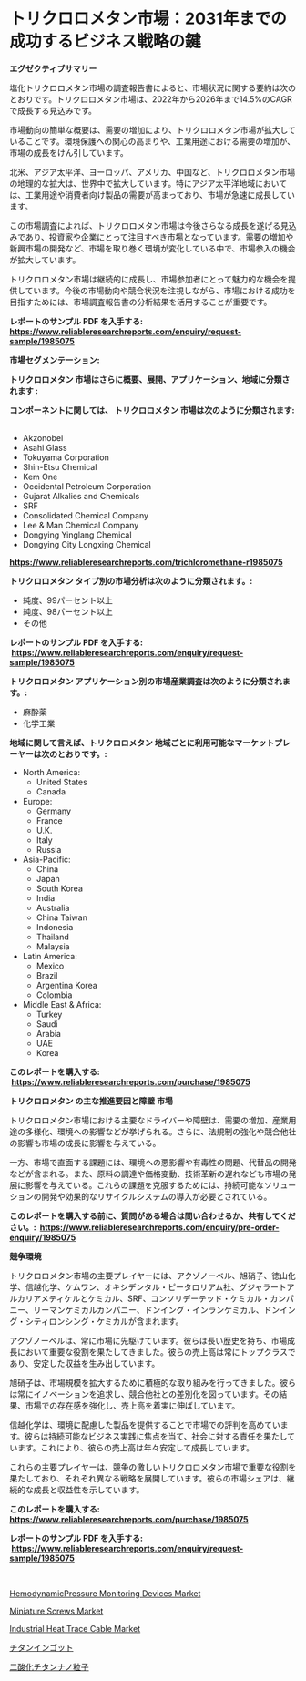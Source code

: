 <p><h1>トリクロロメタン市場：2031年までの成功するビジネス戦略の鍵</h1></p><p><strong>エグゼクティブサマリー</strong></p>
<p><p>塩化トリクロロメタン市場の調査報告書によると、市場状況に関する要約は次のとおりです。トリクロロメタン市場は、2022年から2026年まで14.5%のCAGRで成長する見込みです。</p><p>市場動向の簡単な概要は、需要の増加により、トリクロロメタン市場が拡大していることです。環境保護への関心の高まりや、工業用途における需要の増加が、市場の成長をけん引しています。</p><p>北米、アジア太平洋、ヨーロッパ、アメリカ、中国など、トリクロロメタン市場の地理的な拡大は、世界中で拡大しています。特にアジア太平洋地域においては、工業用途や消費者向け製品の需要が高まっており、市場が急速に成長しています。</p><p>この市場調査によれば、トリクロロメタン市場は今後さらなる成長を遂げる見込みであり、投資家や企業にとって注目すべき市場となっています。需要の増加や新興市場の開発など、市場を取り巻く環境が変化している中で、市場参入の機会が拡大しています。</p><p>トリクロロメタン市場は継続的に成長し、市場参加者にとって魅力的な機会を提供しています。今後の市場動向や競合状況を注視しながら、市場における成功を目指すためには、市場調査報告書の分析結果を活用することが重要です。</p></p>
<p><strong>レポートのサンプル PDF を入手する: <a href="https://www.reliableresearchreports.com/enquiry/request-sample/1985075">https://www.reliableresearchreports.com/enquiry/request-sample/1985075</a></strong></p>
<p><strong>市場セグメンテーション:</strong></p>
<p><strong> トリクロロメタン 市場はさらに概要、展開、アプリケーション、地域に分類されます :</strong></p>
<p><strong>コンポーネントに関しては、 トリクロロメタン 市場は次のように分類されます: &nbsp;</strong></p>
<p><ul><li>Akzonobel</li><li>Asahi Glass</li><li>Tokuyama Corporation</li><li>Shin-Etsu Chemical</li><li>Kem One</li><li>Occidental Petroleum Corporation</li><li>Gujarat Alkalies and Chemicals</li><li>SRF</li><li>Consolidated Chemical Company</li><li>Lee & Man Chemical Company</li><li>Dongying Yinglang Chemical</li><li>Dongying City Longxing Chemical</li></ul></p>
<p><strong><a href="https://www.reliableresearchreports.com/trichloromethane-r1985075">https://www.reliableresearchreports.com/trichloromethane-r1985075</a></strong></p>
<p><strong> トリクロロメタン タイプ別の市場分析は次のように分類されます。:</strong></p>
<p><ul><li>純度、99パーセント以上</li><li>純度、98パーセント以上</li><li>その他</li></ul></p>
<p><strong>レポートのサンプル PDF を入手する: &nbsp;<a href="https://www.reliableresearchreports.com/enquiry/request-sample/1985075">https://www.reliableresearchreports.com/enquiry/request-sample/1985075</a></strong></p>
<p><strong> トリクロロメタン アプリケーション別の市場産業調査は次のように分類されます。:</strong></p>
<p><ul><li>麻酔薬</li><li>化学工業</li></ul></p>
<p><strong>地域に関して言えば、トリクロロメタン 地域ごとに利用可能なマーケットプレーヤーは次のとおりです。:</strong></p>
<p><ul>
    <li>
        North America:
        <ul>
            <li>United States</li>
            <li>Canada</li>
        </ul>
    </li>
    <li>
        Europe:
        <ul>
            <li>Germany</li>
            <li>France</li>
            <li>U.K.</li>
            <li>Italy</li>
            <li>Russia</li>
        </ul>
    </li>
    <li>
        Asia-Pacific:
        <ul>
            <li>China</li>
            <li>Japan</li>
            <li>South Korea</li>
            <li>India</li>
            <li>Australia</li>
            <li>China Taiwan</li>
            <li>Indonesia</li>
            <li>Thailand</li>
            <li>Malaysia</li>
        </ul>
    </li>
    <li>
        Latin America:
        <ul>
            <li>Mexico</li>
            <li>Brazil</li>
            <li>Argentina Korea</li>
            <li>Colombia</li>
        </ul>
    </li>
    <li>
        Middle East & Africa:
        <ul>
            <li>Turkey</li>
            <li>Saudi</li>
            <li>Arabia</li>
            <li>UAE</li>
            <li>Korea</li>
        </ul>
    </li>
    </ul></p>
<p><strong>このレポートを購入する: &nbsp;<a href="https://www.reliableresearchreports.com/purchase/1985075">https://www.reliableresearchreports.com/purchase/1985075</a></strong></p>
<p><strong>トリクロロメタン の主な推進要因と障壁 市場</strong></p>
<p><p>トリクロロメタン市場における主要なドライバーや障壁は、需要の増加、産業用途の多様化、環境への影響などが挙げられる。さらに、法規制の強化や競合他社の影響も市場の成長に影響を与えている。</p><p>一方、市場で直面する課題には、環境への悪影響や有毒性の問題、代替品の開発などが含まれる。また、原料の調達や価格変動、技術革新の遅れなども市場の発展に影響を与えている。これらの課題を克服するためには、持続可能なソリューションの開発や効果的なリサイクルシステムの導入が必要とされている。</p></p>
<p><strong>このレポートを購入する前に、質問がある場合は問い合わせるか、共有してください。:&nbsp; <a href="https://www.reliableresearchreports.com/enquiry/pre-order-enquiry/1985075">https://www.reliableresearchreports.com/enquiry/pre-order-enquiry/1985075</a></strong></p>
<p><strong>競争環境</strong></p>
<p><p>トリクロロメタン市場の主要プレイヤーには、アクゾノーベル、旭硝子、徳山化学、信越化学、ケムワン、オキシデンタル・ピータロリアム社、グジャラートアルカリアメティケルとケミカル、SRF、コンソリデーテッド・ケミカル・カンパニー、リーマンケミカルカンパニー、ドンイング・インランケミカル、ドンイング・シティロンシング・ケミカルが含まれます。</p><p>アクゾノーベルは、常に市場に先駆けています。彼らは長い歴史を持ち、市場成長において重要な役割を果たしてきました。彼らの売上高は常にトップクラスであり、安定した収益を生み出しています。</p><p>旭硝子は、市場規模を拡大するために積極的な取り組みを行ってきました。彼らは常にイノベーションを追求し、競合他社との差別化を図っています。その結果、市場での存在感を強化し、売上高を着実に伸ばしています。</p><p>信越化学は、環境に配慮した製品を提供することで市場での評判を高めています。彼らは持続可能なビジネス実践に焦点を当て、社会に対する責任を果たしています。これにより、彼らの売上高は年々安定して成長しています。</p><p>これらの主要プレイヤーは、競争の激しいトリクロロメタン市場で重要な役割を果たしており、それぞれ異なる戦略を展開しています。彼らの市場シェアは、継続的な成長と収益性を示しています。</p></p>
<p><strong>このレポートを購入する: &nbsp; <a href="https://www.reliableresearchreports.com/purchase/1985075">https://www.reliableresearchreports.com/purchase/1985075</a></strong></p>
<p><strong>レポートのサンプル PDF を入手する: &nbsp;<a href="https://www.reliableresearchreports.com/enquiry/request-sample/1985075">https://www.reliableresearchreports.com/enquiry/request-sample/1985075</a></strong><strong></strong></p>
<p>&nbsp;</p>
<p><p><a href="https://natural-crush-b99.notion.site/HemodynamicPressure-Monitoring-Devices-Market-Insight-Market-Trends-Growth-Forecasted-from-2024-T-9fcf34c41eee4408a91f1052292e65b3">HemodynamicPressure Monitoring Devices Market</a></p><p><a href="https://view.publitas.com/reportprime-1/miniature-screws-market-size-reveals-the-best-marketing-channels-in-global-industry/">Miniature Screws Market</a></p><p><a href="https://issuu.com/reportprime-2/docs/industrial-heat-trace-cable-market-size-2030.pptx">Industrial Heat Trace Cable Market</a></p><p><a href="https://github.com/LeanneBruen2023/Market-Research-Report-List-1/blob/main/272358832995.md">チタンインゴット</a></p><p><a href="https://github.com/cnnriuez22368/Market-Research-Report-List-1/blob/main/132674832994.md">二酸化チタンナノ粒子</a></p></p>